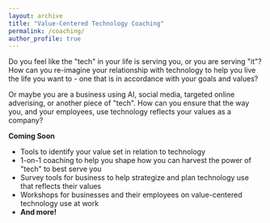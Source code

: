 ```yaml
---
layout: archive
title: "Value-Centered Technology Coaching"
permalink: /coaching/
author_profile: true
---
```



Do you feel like the "tech" in your life is serving you, or you are serving "it"? How can you re-imagine your relationship with technology to help you live the life you want to - one that is in accordance with your goals and values? 

Or maybe you are a business using AI, social media, targeted online adverising, or another piece of "tech". How can you ensure that the way you, and your employees, use technology reflects your values as a company? 

**Coming Soon**

- Tools to identify your value set in relation to technology
- 1-on-1 coaching to help you shape how you can harvest the power of "tech" to best serve you
- Survey tools for business to help strategize and plan technology use that reflects their values
- Workshops for businesses and their employees on value-centered technology use at work
- **And more!** 

